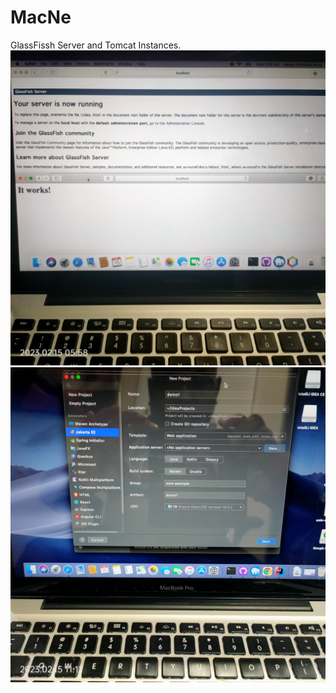 # MacNe
GlassFissh Server and Tomcat Instances.
![Test Imag 8](https://github.com/mosesnova/MacNetCode/blob/main/gftom.jpg)
![Test Imag 8](https://github.com/mosesnova/MacNetCode/blob/main/intelli.jpg)

